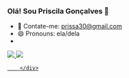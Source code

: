 ### Olá! Sou Priscila Gonçalves 👋

- 💬 Contate-me: prissa30@gmail.com
- 😄 Pronouns: ela/dela
- 
<div> 
  			<a href="https://github.com/prissa30">
  			<img src="180em" src="https://github-readme-stats.vercel.app/api?username=prissa30&show_icons=true&theme=radical" />
  			<img src="180em" src="https://github-readme-stats.vercel.app/api/top-langs/?username=prissa30&langs_count=8)](https://github.com/prissa30/github-readme-stats" />
  		
		</div>

